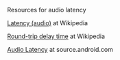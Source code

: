 Resources for audio latency

[Latency (audio)](http://en.wikipedia.org/wiki/Latency_%28audio%29) at Wikipedia

[Round-trip delay time](http://en.wikipedia.org/wiki/Round-trip_delay_time) at Wikipedia

[Audio Latency](http://source.android.com/devices/audio_latency.html) at source.android.com
